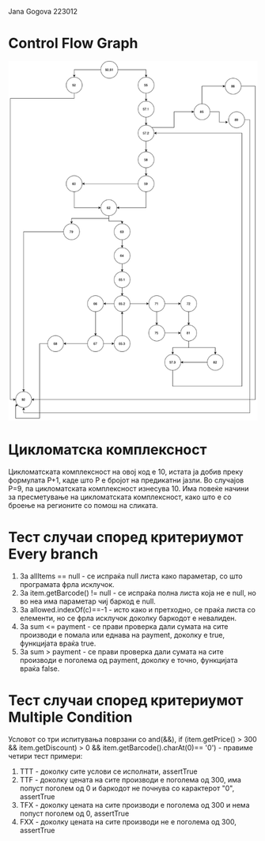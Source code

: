 Jana Gogova 223012
# Control Flow Graph
![Alt text](https://github.com/gogovaj/SI_2024_lab2_223012/blob/master/diagram.png?raw=true)
# Цикломатска комплексност
Цикломатската комплексност на овој код е 10, истата ја добив преку формулата P+1, каде што P е бројот на предикатни јазли. Во случајoв P=9, па цикломатската комплексност изнесува 10. Има повеќе начини за пресметување на цикломатската комплексност, како што е со броење на регионите со помош на сликата.
# Тест случаи според критериумот Every branch
1. За allItems == null - се испраќа null листа како параметар, со што програмата фрла исклучок.
2. За item.getBarcode() != null - се испраќа полна листа која не е null, но во неа има параметар чиј баркод е null.
3. За allowed.indexOf(c)==-1 - исто како и претходно, се праќа листа со елементи, но се фрла исклучок доколку баркодот е невалиден.
4. За sum <= payment - се прави проверка дали сумата на сите производи е помала или еднава на payment, доколку е true, функцијата враќа true.
5. За sum > payment - се прави проверка дали сумата на сите производи е поголема од payment, доколку е точно, функцијата враќа false.
# Тест случаи според критериумот Multiple Condition
Условот со три испитувања поврзани со and(&&),
if (item.getPrice() > 300 && item.getDiscount) > 0 && item.getBarcode().charAt(0)== '0') - правиме четири тест примери:
1. TTT - доколку сите услови се исполнати, assertTrue
2. TTF - доколку цената на сите производи е поголема од 300, има попуст поголем од 0 и баркодот не почнува со карактерот "0", assertTrue
3. TFX - доколку цената на сите производи е поголема од 300 и нема попуст поголем од 0, assertTrue
4. FXX - доколку цената на сите производи не е поголема од 300, assertTrue
